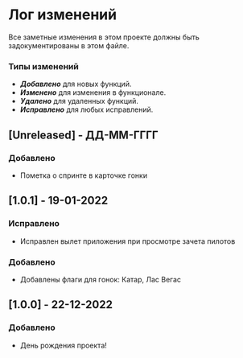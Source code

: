 # Лог изменений

Все заметные изменения в этом проекте должны быть задокументированы в этом файле.

### Типы изменений

- **_Добавлено_** для новых функций.
- **_Изменено_** для изменения в функционале.
- **_Удалено_** для удаленных функций.
- **_Исправлено_** для любых исправлений.

## [Unreleased] - ДД-ММ-ГГГГ

### Добавлено

- Пометка о спринте в карточке гонки

## [1.0.1] - 19-01-2022

### Исправлено

- Исправлен вылет приложения при просмотре зачета пилотов

### Добавлено

- Добавлены флаги для гонок: Катар, Лас Вегас

## [1.0.0] - 22-12-2022

### Добавлено

- День рождения проекта!
